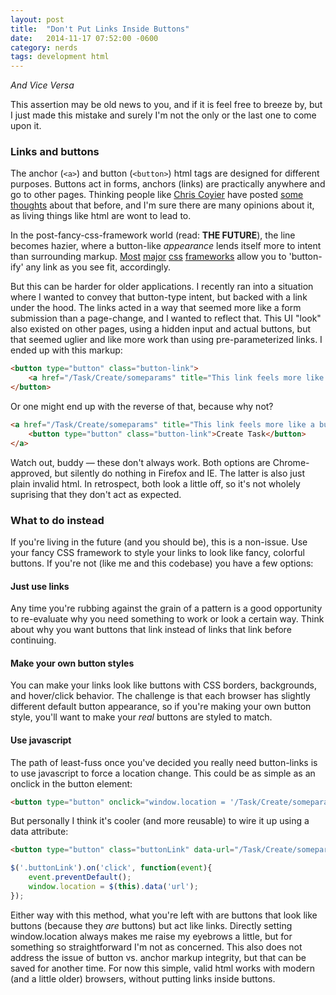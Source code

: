 ```yaml
---
layout: post
title:  "Don't Put Links Inside Buttons"
date:   2014-11-17 07:52:00 -0600
category: nerds
tags: development html
---
```


_And Vice Versa_

This assertion may be old news to you, and if it is feel free to breeze by, but I just made this mistake and surely I'm not the only or the last one to come upon it.

### Links and buttons

The anchor (`<a>`) and button (`<button>`) html tags are designed for different purposes. Buttons act in forms, anchors (links) are practically anywhere and go to other pages. Thinking people like [Chris Coyier](https://twitter.com/chriscoyier) have posted [some thoughts](http://css-tricks.com/use-button-element/) about that before, and I'm sure there are many opinions about it, as living things like html are wont to lead to.

<!--more-->

In the post-fancy-css-framework world (read: **THE FUTURE**), the line becomes hazier, where a button-like _appearance_ lends itself more to intent than surrounding markup. [Most](http://getbootstrap.com/css/#buttons-tags) [major](http://foundation.zurb.com/docs/components/buttons.html) [css](http://purecss.io/buttons/) [frameworks](http://jqueryui.com/button/) allow you to 'button-ify' any link as you see fit, accordingly.

But this can be harder for older applications. I recently ran into a situation where I wanted to convey that button-type intent, but backed with a link under the hood. The links acted in a way that seemed more like a form submission than a page-change, and I wanted to reflect that. This UI "look" also existed on other pages, using a hidden input and actual buttons, but that seemed uglier and like more work than using pre-parameterized links. I ended up with this markup:

```html
<button type="button" class="button-link">
    <a href="/Task/Create/someparams" title="This link feels more like a button">Create Task</a>
</button>
```

Or one might end up with the reverse of that, because why not?

```html
<a href="/Task/Create/someparams" title="This link feels more like a button">
    <button type="button" class="button-link">Create Task</button>
</a>
```

Watch out, buddy &mdash; these don't always work. Both options are Chrome-approved, but silently do nothing in Firefox and IE. The latter is also just plain invalid html. In retrospect, both look a little off, so it's not wholely suprising that they don't act as expected.

### What to do instead

If you're living in the future (and you should be), this is a non-issue. Use your fancy CSS framework to style your links to look like fancy, colorful buttons. If you're not (like me and this codebase) you have a few options:

#### Just use links
Any time you're rubbing against the grain of a pattern is a good opportunity to re-evaluate why you need something to work or look a certain way. Think about why you want buttons that link instead of links that link before continuing.

#### Make your own button styles
You can make your links look like buttons with CSS borders, backgrounds, and hover/click behavior. The challenge is that each browser has slightly different default button appearance, so if you're making your own button style, you'll want to make your _real_ buttons are styled to match.

#### Use javascript
The path of least-fuss once you've decided you really need button-links is to use javascript to force a location change. This could be as simple as an onclick in the button element:
```html
<button type="button" onclick="window.location = '/Task/Create/someparams'">Create Task</button>
```
But personally I think it's cooler (and more reusable) to wire it up using a data attribute:
```html
<button type="button" class="buttonLink" data-url="/Task/Create/someparams">Create Task</button>
```

```js
$('.buttonLink').on('click', function(event){
    event.preventDefault();
    window.location = $(this).data('url');
});
```
Either way with this method, what you're left with are buttons that look like buttons (because they _are_ buttons) but act like links. Directly setting window.location always makes me raise my eyebrows a little, but for something so straightforward I'm not as concerned. This also does not address the issue of button vs. anchor markup integrity, but that can be saved for another time. For now this simple, valid html works with modern (and a little older) browsers, without putting links inside buttons.
